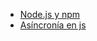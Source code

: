 



- [Node.js y npm](https://www.js-y-npm)
- [Asíncronía en js](https://nejando-la-asincronia-en-javascript/)

